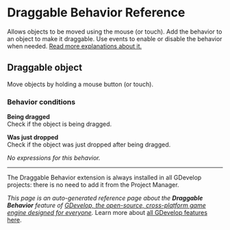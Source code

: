 # Draggable Behavior Reference

Allows objects to be moved using the mouse (or touch). Add the behavior to an object to make it draggable. Use events to enable or disable the behavior when needed. [Read more explanations about it.](/gdevelop5/behaviors/draggable)



## Draggable object 

Move objects by holding a mouse button (or touch). 

### Behavior conditions

**Being dragged**  
Check if the object is being dragged.

**Was just dropped**  
Check if the object was just dropped after being dragged.

_No expressions for this behavior._

---

The Draggable Behavior extension is always installed in all GDevelop projects: there is no need to add it from the Project Manager.

*This page is an auto-generated reference page about the **Draggable Behavior** feature of [GDevelop, the open-source, cross-platform game engine designed for everyone](https://gdevelop.io/).* Learn more about [all GDevelop features here](/gdevelop5/all-features).